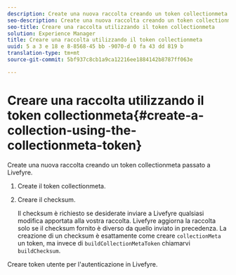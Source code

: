 ```yaml
---
description: Create una nuova raccolta creando un token collectionmeta passato a Livefyre.
seo-description: Create una nuova raccolta creando un token collectionmeta passato a Livefyre.
seo-title: Creare una raccolta utilizzando il token collectionmeta
solution: Experience Manager
title: Creare una raccolta utilizzando il token collectionmeta
uuid: 5 a 3 e 18 e 8-8568-45 bb -9070-d 0 fa 43 dd 819 b
translation-type: tm+mt
source-git-commit: 5bf937c8cb1a9ca12216ee1884142b8787ff063e

---
```



# Creare una raccolta utilizzando il token collectionmeta{#create-a-collection-using-the-collectionmeta-token}

Create una nuova raccolta creando un token collectionmeta passato a Livefyre.

1. Create il token collectionmeta.
1. Creare il checksum.

   Il checksum è richiesto se desiderate inviare a Livefyre qualsiasi modifica apportata alla vostra raccolta. Livefyre aggiorna la raccolta solo se il checksum fornito è diverso da quello inviato in precedenza. La creazione di un checksum è esattamente come creare `collectionMeta` un token, ma invece di `buildCollectionMetaToken` chiamarvi `buildChecksum`.

Creare token utente per l&#39;autenticazione in Livefyre.